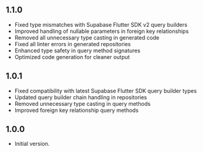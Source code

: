 ## 1.1.0

- Fixed type mismatches with Supabase Flutter SDK v2 query builders
- Improved handling of nullable parameters in foreign key relationships
- Removed all unnecessary type casting in generated code
- Fixed all linter errors in generated repositories
- Enhanced type safety in query method signatures
- Optimized code generation for cleaner output

## 1.0.1

- Fixed compatibility with latest Supabase Flutter SDK query builder types
- Updated query builder chain handling in repositories
- Removed unnecessary type casting in query methods
- Improved foreign key relationship query methods

## 1.0.0

- Initial version.
